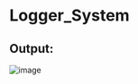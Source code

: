 # Logger_System
## Output:
![image](https://github.com/user-attachments/assets/7617e6b9-f9ea-4bd1-9def-d60cabee530f)
